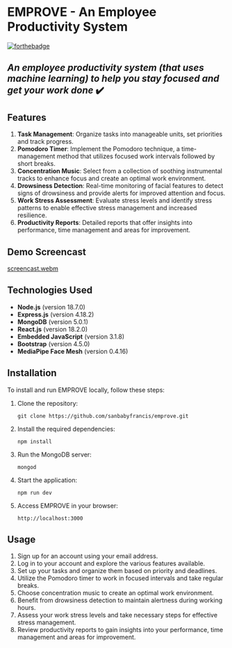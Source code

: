 # EMPROVE - An Employee Productivity System

[![forthebadge](https://forthebadge.com/images/badges/made-with-javascript.svg)](https://forthebadge.com)
                                                         
## _An employee productivity system (that uses machine learning) to help you stay focused and get your work done_ ✔️

## Features
1. **Task Management**: Organize tasks into manageable units, set priorities and track progress.
2. **Pomodoro Timer**: Implement the Pomodoro technique, a time-management method that utilizes focused work intervals followed by short breaks.
3. **Concentration Music**: Select from a collection of soothing instrumental tracks to enhance focus and create an optimal work environment.
4. **Drowsiness Detection**: Real-time monitoring of facial features to detect signs of drowsiness and provide alerts for improved attention and focus.
5. **Work Stress Assessment**: Evaluate stress levels and identify stress patterns to enable effective stress management and increased resilience.
6. **Productivity Reports**: Detailed reports that offer insights into performance, time management and areas for improvement.

## Demo Screencast 
[screencast.webm](https://github.com/sanbabyfrancis/emprove/assets/73488722/f5d98eb0-fe98-4d43-8973-0a3b69a619f0)
                     
## Technologies Used
- **Node.js** (version 18.7.0)
- **Express.js** (version 4.18.2)
- **MongoDB** (version 5.0.1)
- **React.js** (version 18.2.0)
- **Embedded JavaScript** (version 3.1.8)
- **Bootstrap** (version 4.5.0)
- **MediaPipe Face Mesh** (version 0.4.16)

## Installation
To install and run EMPROVE locally, follow these steps:

1. Clone the repository:
   ```
   git clone https://github.com/sanbabyfrancis/emprove.git
   ```

2. Install the required dependencies:
   ```
   npm install
   ```

3. Run the MongoDB server:
   ```
   mongod
   ```

4. Start the application:
   ```
   npm run dev
   ```

5. Access EMPROVE in your browser:
   ```
   http://localhost:3000
   ```

## Usage
1. Sign up for an account using your email address.
2. Log in to your account and explore the various features available.
3. Set up your tasks and organize them based on priority and deadlines.
4. Utilize the Pomodoro timer to work in focused intervals and take regular breaks.
5. Choose concentration music to create an optimal work environment.
6. Benefit from drowsiness detection to maintain alertness during working hours.
7. Assess your work stress levels and take necessary steps for effective stress management.
8. Review productivity reports to gain insights into your performance, time management and areas for improvement.
